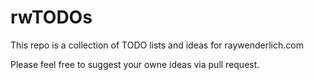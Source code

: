 # rwTODOs

This repo is a collection of TODO lists and ideas for raywenderlich.com

Please feel free to suggest your owne ideas via pull request.


